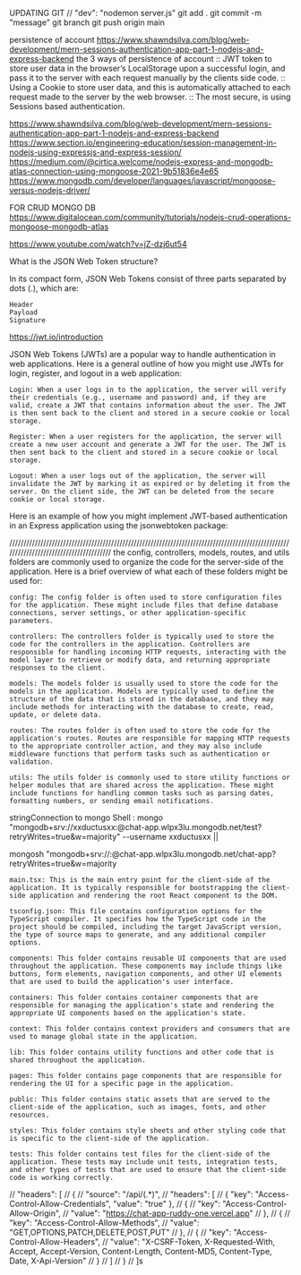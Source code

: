 UPDATING GIT
// "dev": "nodemon server.js"
git add .
git commit -m "message"
git branch
git push origin main

persistence of account
https://www.shawndsilva.com/blog/web-development/mern-sessions-authentication-app-part-1-nodejs-and-express-backend
the 3 ways of persistence of account
:: JWT token to store user data in the browser’s LocalStorage upon a successful login, and pass it to the server with each request manually by the clients side code.
:: Using a Cookie to store user data, and this is automatically attached to each request made to the server by the web browser.
:: The most secure, is using Sessions based authentication.

https://www.shawndsilva.com/blog/web-development/mern-sessions-authentication-app-part-1-nodejs-and-express-backend
https://www.section.io/engineering-education/session-management-in-nodejs-using-expressjs-and-express-session/
https://medium.com/@cirtica.welcome/nodejs-express-and-mongodb-atlas-connection-using-mongoose-2021-9b51836e4e65
https://www.mongodb.com/developer/languages/javascript/mongoose-versus-nodejs-driver/

FOR CRUD MONGO DB
https://www.digitalocean.com/community/tutorials/nodejs-crud-operations-mongoose-mongodb-atlas

https://www.youtube.com/watch?v=jZ-dzj6ut54

What is the JSON Web Token structure?

In its compact form, JSON Web Tokens consist of three parts separated by dots (.), which are:

    Header
    Payload
    Signature

https://jwt.io/introduction

JSON Web Tokens (JWTs) are a popular way to handle authentication in web applications. Here is a general outline of how you might use JWTs for login, register, and logout in a web application:

    Login: When a user logs in to the application, the server will verify their credentials (e.g., username and password) and, if they are valid, create a JWT that contains information about the user. The JWT is then sent back to the client and stored in a secure cookie or local storage.

    Register: When a user registers for the application, the server will create a new user account and generate a JWT for the user. The JWT is then sent back to the client and stored in a secure cookie or local storage.

    Logout: When a user logs out of the application, the server will invalidate the JWT by marking it as expired or by deleting it from the server. On the client side, the JWT can be deleted from the secure cookie or local storage.

Here is an example of how you might implement JWT-based authentication in an Express application using the jsonwebtoken package:

///////////////////////////////////////////////////////////////////////////////////////////////////////////////////////////////////////
the config, controllers, models, routes, and utils folders are commonly used to organize the code for the server-side of the application. Here is a brief overview of what each of these folders might be used for:

    config: The config folder is often used to store configuration files for the application. These might include files that define database connections, server settings, or other application-specific parameters.

    controllers: The controllers folder is typically used to store the code for the controllers in the application. Controllers are responsible for handling incoming HTTP requests, interacting with the model layer to retrieve or modify data, and returning appropriate responses to the client.

    models: The models folder is usually used to store the code for the models in the application. Models are typically used to define the structure of the data that is stored in the database, and they may include methods for interacting with the database to create, read, update, or delete data.

    routes: The routes folder is often used to store the code for the application's routes. Routes are responsible for mapping HTTP requests to the appropriate controller action, and they may also include middleware functions that perform tasks such as authentication or validation.

    utils: The utils folder is commonly used to store utility functions or helper modules that are shared across the application. These might include functions for handling common tasks such as parsing dates, formatting numbers, or sending email notifications.

<!-- App Directories -->

<!-- -server/
--config/
----database.js
----passport.js
--controllers/
----authController.js
----userController.js
----postController.js
--models/
----User.js
----Post.js
--routes/
----authRoutes.js
----userRoutes.js
----postRoutes.js
--utils/
----errorHandler.js
----index.js -->

<!-- client/
--public/
----index.html
----favicon.ico
----manifest.json
--src/
--assets/
---images/
----logo.png
--components/
---Auth/
-----Login.js
-----Login.css
-----Register.js
-----Register.css
--Layout/
-----Navbar.js
-----Navbar.css
-----Footer.js
-----Footer.css
------Posts/
--PostList.js
----PostList.css
----PostItem.js
----PostItem.css
----CreatePost.js
----CreatePost.css
--Users/
----UserList.js
----UserList.css
----UserItem.js
----UserItem.css
----UserProfile.js
----UserProfile.css
--pages/
---Home/
----Home.js
----Home.css
--Dashboard/
----Dashboard.js
----Dashboard.css
--store/

const dotenv = require('dotenv');
dotenv.config();

module.exports = {
development: {
database: {
host: process.env.DB_HOST,
port: process.env.DB_PORT,
name: process.env.DB_NAME,
user: process.env.DB_USER,
password: process.env.DB_PASSWORD,
},
server: {
host: process.env.SERVER_HOST,
port: process.env.SERVER_PORT,
},
},
production: {
database: {
host: process.env.DB_HOST,
port: process.env.DB_PORT,
name: process.env.DB_NAME,
user: process.env.DB_USER,
password: process.env.DB_PASSWORD,
},
server: {
host: process.env.SERVER_HOST,
port: process.env.SERVER_PORT,
},
},
}; -->

<!-- folder structure for react vite typescript -->

<!-- project
│   README.md
│   package.json
│   .viterc
│
└───client
│   │   main.tsx
│   │   tsconfig.json
│   │
│   └───components
│   └───containers
│   └───context
│   └───lib
│   └───pages
│   └───public
│   └───styles
│   └───tests
│
└───server
    │   index.ts
    │   tsconfig.json
    │
    └───config
    └───controllers
    └───database
    └───lib
    └───middleware
    └───models
    └───routes
    └───tests -->

stringConnection to mongo Shell : mongo "mongodb+srv://xxductusxx:<password>@chat-app.wlpx3lu.mongodb.net/test?retryWrites=true&w=majority" --username xxductusxx ||

mongosh "mongodb+srv://<username>:<password>@chat-app.wlpx3lu.mongodb.net/chat-app?retryWrites=true&w=majority

    main.tsx: This is the main entry point for the client-side of the application. It is typically responsible for bootstrapping the client-side application and rendering the root React component to the DOM.

    tsconfig.json: This file contains configuration options for the TypeScript compiler. It specifies how the TypeScript code in the project should be compiled, including the target JavaScript version, the type of source maps to generate, and any additional compiler options.

    components: This folder contains reusable UI components that are used throughout the application. These components may include things like buttons, form elements, navigation components, and other UI elements that are used to build the application's user interface.

    containers: This folder contains container components that are responsible for managing the application's state and rendering the appropriate UI components based on the application's state.

    context: This folder contains context providers and consumers that are used to manage global state in the application.

    lib: This folder contains utility functions and other code that is shared throughout the application.

    pages: This folder contains page components that are responsible for rendering the UI for a specific page in the application.

    public: This folder contains static assets that are served to the client-side of the application, such as images, fonts, and other resources.

    styles: This folder contains style sheets and other styling code that is specific to the client-side of the application.

    tests: This folder contains test files for the client-side of the application. These tests may include unit tests, integration tests, and other types of tests that are used to ensure that the client-side code is working correctly.

<!-- my-project/
├── client/
│   ├── public/
│   │   ├── index.html
│   │   └── favicon.ico
│   ├── src/
│   │   ├── components/
│   │   ├── pages/
│   │   ├── utils/
│   │   ├── App.tsx
│   │   ├── index.tsx
│   │   ├── react-app-env.d.ts
│   │   ├── tailwind.config.js
│   │   └── tailwind.css
│   ├── package.json
│   ├── tsconfig.json
├── server/
│   ├── src/
│   │   ├── controllers/
│   │   ├── models/
│   │   ├── routes/
│   │   ├── utils/
│   │   ├── app.ts
│   │   ├── index.ts
│   ├── package.json
│   ├── tsconfig.json
├── package.json
└── tsconfig.json -->

<!-- user:{
    login: gotoPage()
    register: required
    logout: ?
    gotoPage: ()=>{
        {
            mainPage: "/Home"
        }
    }
} -->


  // "headers": [
  //   {
  //     "source": "/api/(.*)",
  //     "headers": [
  //       { "key": "Access-Control-Allow-Credentials", "value": "true" },
  //       {
  //         "key": "Access-Control-Allow-Origin",
  //         "value": "https://chat-app-ruddy-one.vercel.app"
  //       },
  //       {
  //         "key": "Access-Control-Allow-Methods",
  //         "value": "GET,OPTIONS,PATCH,DELETE,POST,PUT"
  //       },
  //       {
  //         "key": "Access-Control-Allow-Headers",
  //         "value": "X-CSRF-Token, X-Requested-With, Accept, Accept-Version, Content-Length, Content-MD5, Content-Type, Date, X-Api-Version"
  //       }
  //     ]
  //   }
  // ]s
